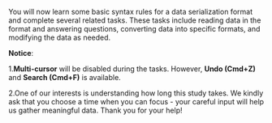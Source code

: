 You will now learn some basic syntax rules for a data serialization format and complete several related tasks. These tasks include reading data in the format and answering questions, converting data into specific formats, and modifying the data as needed.

**Notice**: 

1.**Multi-cursor** will be disabled during the tasks. However, **Undo (Cmd+Z)** and **Search (Cmd+F)** is available.

2.One of our interests is understanding how long this study takes. We kindly ask that you choose a time when you can focus - your careful input will help us gather meaningful data. Thank you for your help!

